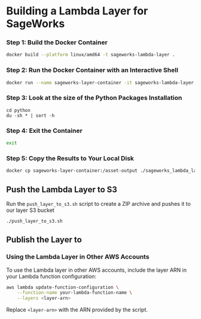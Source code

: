 # Building a Lambda Layer for SageWorks

### Step 1: Build the Docker Container

```bash
docker build --platform linux/amd64 -t sageworks-lambda-layer .
```

### Step 2: Run the Docker Container with an Interactive Shell

```bash
docker run --name sageworks-layer-container -it sageworks-lambda-layer
```

### Step 3: Look at the size of the Python Packages Installation

```
cd python
du -sh * | sort -h
```

### Step 4: Exit the Container

```bash
exit
```

### Step 5: Copy the Results to Your Local Disk

```bash
docker cp sageworks-layer-container:/asset-output ./sageworks_lambda_layer_output/
```

## Push the Lambda Layer to S3

Run the `push_layer_to_s3.sh` script to create a ZIP archive and pushes it to our layer S3 bucket

```bash
./push_layer_to_s3.sh
```

## Publish the Layer to 

### Using the Lambda Layer in Other AWS Accounts

To use the Lambda layer in other AWS accounts, include the layer ARN in your Lambda function configuration:

```bash
aws lambda update-function-configuration \
    --function-name your-lambda-function-name \
    --layers <layer-arn>
```

Replace `<layer-arn>` with the ARN provided by the script.
